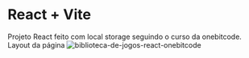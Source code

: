 # React + Vite

Projeto React feito com local storage seguindo o curso da onebitcode. Layout da página
![biblioteca-de-jogos-react-onebitcode](https://github.com/DanielDantas0921/biblioteca-de-jogos-com-react/assets/87837294/679279bc-ae56-4d74-a26e-87878bebfc4b)
